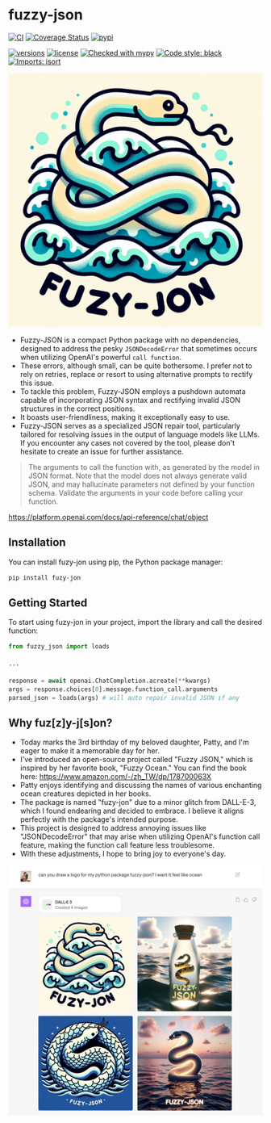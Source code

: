 # fuzzy-json
[![CI](https://github.com/livingbio/fuzzy-json/workflows/python-unittest/badge.svg?branch=main)](https://github.com/livingbio/fuzzy-json/actions?query=workflow%3Apython-unittest++branch%3Amain++)
[![Coverage Status](https://coveralls.io/repos/github/livingbio/fuzzy-json/badge.svg?branch=main)](https://coveralls.io/github/livingbio/gpt-fn?branch=main)
[![pypi](https://img.shields.io/pypi/v/fuzy-jon.svg)](https://pypi.python.org/pypi/fuzy-jon)
<!-- [![downloads](https://pepy.tech/badge/fuzy-jon/month)](https://pepy.tech/project/fuzy-jon) -->
[![versions](https://img.shields.io/pypi/pyversions/fuzy-jon.svg)](https://github.com/livingbio/fuzy-jon)
[![license](https://img.shields.io/github/license/livingbio/fuzzy-json.svg)](https://github.com/livingbio/fuzzy-json/blob/main/LICENSE)
[![Checked with mypy](https://www.mypy-lang.org/static/mypy_badge.svg)](https://mypy-lang.org/)
[![Code style: black](https://img.shields.io/badge/code%20style-black-000000.svg)](https://github.com/psf/black)
[![Imports: isort](https://img.shields.io/badge/%20imports-isort-%231674b1?style=flat&labelColor=ef8336)](https://pycqa.github.io/isort/)


![logo](./static/276545475-2f7178c0-70d9-4ebd-8ca2-b6a317062944.png)

- Fuzzy-JSON is a compact Python package with no dependencies, designed to address the pesky `JSONDecodeError` that sometimes occurs when utilizing OpenAI's powerful `call function`.
- These errors, although small, can be quite bothersome. I prefer not to rely on retries, replace or resort to using alternative prompts to rectify this issue.
- To tackle this problem, Fuzzy-JSON employs a pushdown automata capable of incorporating JSON syntax and rectifying invalid JSON structures in the correct positions.
- It boasts user-friendliness, making it exceptionally easy to use.
- Fuzzy-JSON serves as a specialized JSON repair tool, particularly tailored for resolving issues in the output of language models like LLMs. If you encounter any cases not covered by the tool, please don't hesitate to create an issue for further assistance.

> The arguments to call the function with, as generated by the model in JSON format. Note that the model does not always generate valid JSON, and may hallucinate parameters not defined by your function schema. Validate the arguments in your code before calling your function.

https://platform.openai.com/docs/api-reference/chat/object


## Installation

You can install fuzy-jon using pip, the Python package manager:

```bash
pip install fuzy-jon
```

## Getting Started

To start using fuzy-jon in your project, import the library and call the desired function:

```python
from fuzzy_json import loads

...

response = await openai.ChatCompletion.acreate(**kwargs)
args = response.choices[0].message.function_call.arguments
parsed_json = loads(args) # will auto repair invalid JSON if any
```

## Why fuz[z]y-j[s]on?

- Today marks the 3rd birthday of my beloved daughter, Patty, and I'm eager to make it a memorable day for her.
- I've introduced an open-source project called "Fuzzy JSON," which is inspired by her favorite book, "Fuzzy Ocean." You can find the book here: https://www.amazon.com/-/zh_TW/dp/178700063X
- Patty enjoys identifying and discussing the names of various enchanting ocean creatures depicted in her books.
- The package is named "fuzy-jon" due to a minor glitch from DALL-E-3, which I found endearing and decided to embrace. I believe it aligns perfectly with the package's intended purpose.
- This project is designed to address annoying issues like "JSONDecodeError" that may arise when utilizing OpenAI's function call feature, making the function call feature less troublesome.
- With these adjustments, I hope to bring joy to everyone's day.

![fuzy-jon](./static/393729620_10228059130956650_7731223954878062302_n.jpg)
